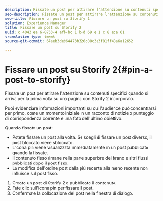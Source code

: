 ```yaml
---
description: Fissate un post per attirare l'attenzione su contenuti specifici quando si arriva per la prima volta su una pagina con Storify 2 incorporato.
seo-description: Fissate un post per attirare l'attenzione su contenuti specifici quando si arriva per la prima volta su una pagina con Storify 2 incorporato.
seo-title: Fissare un post su Storify 2
solution: Experience Manager
title: Fissare un post su Storify 2
uuid: c 4043 ea 6-8763-4 afb-bc 1 b-d 69 e 1 c 8 eca 61
translation-type: tm+mt
source-git-commit: 67aeb3de964473b326c88c3a3f81ff48a6a12652

---
```



# Fissare un post su Storify 2{#pin-a-post-to-storify}

Fissate un post per attirare l&#39;attenzione su contenuti specifici quando si arriva per la prima volta su una pagina con Storify 2 incorporato.

Puoi evidenziare informazioni importanti su cui l&#39;audience può concentrarsi per primo, come un momento iniziale in un racconto di notizie o punteggio di corrispondenza corrente e una foto dell&#39;ultimo obiettivo.

Quando fissate un post:

* Potete fissare un post alla volta. Se scegli di fissare un post diverso, il post bloccato viene sbloccato.
* L&#39;icona pin viene visualizzata immediatamente in un post pubblicato quando la fissate.
* Il contenuto fisso rimane nella parte superiore del brano e altri flussi pubblicati dopo il post fisso.
* La modifica dell&#39;ordine post dalla più recente alla meno recente non influisce sul post fisso.

1. Create un post di Storify 2 e pubblicate il contenuto.
1. Fate clic sull&#39;icona pin per fissare il post.
1. Confermate la collocazione del post nella finestra di dialogo.
